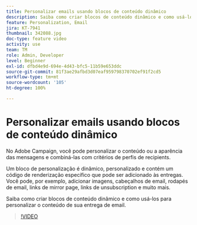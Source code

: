 ```yaml
---
title: Personalizar emails usando blocos de conteúdo dinâmico
description: Saiba como criar blocos de conteúdo dinâmico e como usá-los para personalizar o conteúdo de sua entrega de email.
feature: Personalization, Email
jira: KT-7941
thumbnail: 342088.jpg
doc-type: feature video
activity: use
team: TM
role: Admin, Developer
level: Beginner
exl-id: dfbd4e9d-694e-4d43-bfc5-11b59e653ddc
source-git-commit: 81f3ae29afbd3d07eaf959798370702ef91f2cd5
workflow-type: tm+mt
source-wordcount: '105'
ht-degree: 100%

---
```


# Personalizar emails usando blocos de conteúdo dinâmico

No Adobe Campaign, você pode personalizar o conteúdo ou a aparência das mensagens e combiná-las com critérios de perfis de recipients.

Um bloco de personalização é dinâmico, personalizado e contém um código de renderização específico que pode ser adicionado às entregas. Você pode, por exemplo, adicionar imagens, cabeçalhos de email, rodapés de email, links de mirror page, links de unsubscription e muito mais.

Saiba como criar blocos de conteúdo dinâmico e como usá-los para personalizar o conteúdo de sua entrega de email.

>[!VIDEO](https://video.tv.adobe.com/v/342088?quality=12&learn=on)

